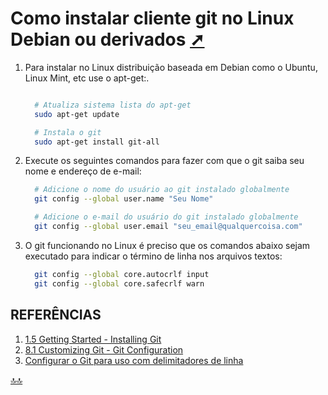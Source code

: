 <div class="header" id="myHeader">
  <div class="navbar" w3-include-html="/menu.inc"> </div>
</div>
<div class="title"><script> document.write(document.title);</script></div>  
<main>
<!-- markdownlint-disable-next-line -->
<span id="topo"><span>

# Como instalar cliente git no Linux Debian ou derivados <a href="como_instalar_cliente_git_no_linux.html" target="_blank" title="Pressione aqui para expandir este documento em nova aba." >  ➚ </a>

1. Para instalar no Linux distribuição baseada em Debian como o Ubuntu, Linux Mint, etc use o apt-get:.

    ```bash
    
      # Atualiza sistema lista do apt-get
      sudo apt-get update

      # Instala o git 
      sudo apt-get install git-all
    ```

2. Execute os seguintes comandos para fazer com que o git saiba seu nome e endereço de e-mail:

    ```bash
      # Adicione o nome do usuário ao git instalado globalmente
      git config --global user.name "Seu Nome"

      # Adicione o e-mail do usuário do git instalado globalmente
      git config --global user.email "seu_email@qualquercoisa.com"

    ```

3. O git funcionando no Linux é preciso que os comandos abaixo sejam executado para indicar o término de linha nos arquivos textos:

    ```bash
      git config --global core.autocrlf input
      git config --global core.safecrlf warn
    ```

## REFERÊNCIAS

1. [1.5 Getting Started - Installing Git](https://git-scm.com/book/en/v2/Getting-Started-Installing-Git)
2. [8.1 Customizing Git - Git Configuration](https://git-scm.com/book/en/v2/Customizing-Git-Git-Configuration)
3. [Configurar o Git para uso com delimitadores de linha](https://docs.github.com/pt/get-started/getting-started-with-git/configuring-git-to-handle-line-endings)

</main>

<!-- markdownlint-disable-next-line -->
<script>  includeHTML(); FixHeader(window,"myHeader"); </script>
[🔝🔝](#topo "Retorna ao topo")